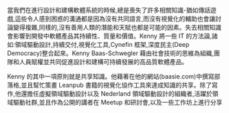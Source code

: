 當我們在進行設計和建構軟體系統的時候,總是喪失了許多相關知識-猶如傳話遊戲,這些令人感到困惑的溝通都是因為沒有共同語言,而沒有視覺化的輔助也會讓討論變得複雜,同樣的,沒有善用人類的潛能和天賦也都是可能的因素。失去相關知識會影響到開發中軟體產品其持續性、質量和價值。Kenny 將一些 IT 的方法論,諸如:領域驅動設計,持續交付,視覺化工具,Cynefin 框架,深度民主(Deep Democracy)整合起來。Kenny Baas-Schwegler 藉由社會技術的思維為組織,團隊和人員賦權並共同促進設計和建構可持續發展的高品質軟體產品。

Kenny 的其中一項原則就是共享知識。他藉著在他的網站(baasie.com)中撰寫部落格,並且幫忙策畫 Leanpub 書籍的視覺化協作工具來達成知識的共享。除了寫作,他還擔任虛擬領域驅動設計以及 Nederland 領域驅動設計的組織者,活躍於領域驅動社群,並且作為公開的講者在 Meetup 和研討會,以及一些工作坊上進行分享
